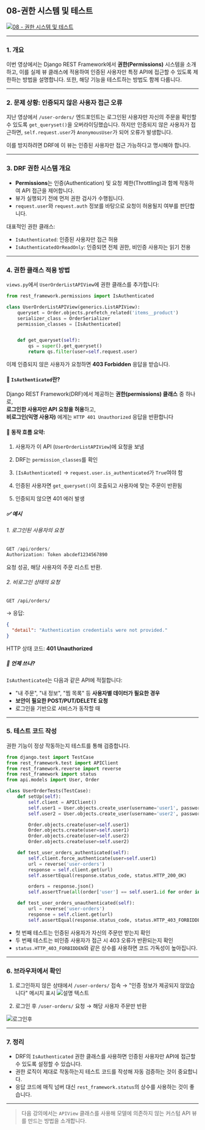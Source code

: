 

## 08-권한 시스템 및 테스트
[![08 - 권한 시스템 및 테스트](https://img.youtube.com/vi/rx5IV_4Iuog/0.jpg)](https://youtu.be/rx5IV_4Iuog?list=PL-2EBeDYMIbTLulc9FSoAXhbmXpLq2l5t)


---


### 1. 개요

이번 영상에서는 Django REST Framework에서 **권한(Permissions)** 시스템을 소개하고, 이를 실제 뷰 클래스에 적용하여 인증된 사용자만 특정 API에 접근할 수 있도록 제한하는 방법을 설명합니다. 또한, 해당 기능을 테스트하는 방법도 함께 다룹니다.

---

### 2. 문제 상황: 인증되지 않은 사용자 접근 오류

지난 영상에서 `/user-orders/` 엔드포인트는 로그인된 사용자만 자신의 주문을 확인할 수 있도록 `get_queryset()`을 오버라이딩했습니다. 하지만 인증되지 않은 사용자가 접근하면, `self.request.user`가 `AnonymousUser`가 되어 오류가 발생합니다.

이를 방지하려면 DRF에 이 뷰는 인증된 사용자만 접근 가능하다고 명시해야 합니다.

---

### 3. DRF 권한 시스템 개요

* **Permissions**는 인증(Authentication) 및 요청 제한(Throttling)과 함께 작동하여 API 접근을 제어합니다.
* 뷰가 실행되기 전에 먼저 권한 검사가 수행됩니다.
* `request.user`와 `request.auth` 정보를 바탕으로 요청이 허용될지 여부를 판단합니다.

대표적인 권한 클래스:

* `IsAuthenticated`: 인증된 사용자만 접근 허용
* `IsAuthenticatedOrReadOnly`: 인증되면 전체 권한, 비인증 사용자는 읽기 전용

---

### 4. 권한 클래스 적용 방법

`views.py`에서 `UserOrderListAPIView`에 권한 클래스를 추가합니다:

```python
from rest_framework.permissions import IsAuthenticated

class UserOrderListAPIView(generics.ListAPIView):
    queryset = Order.objects.prefetch_related('items__product')
    serializer_class = OrderSerializer
    permission_classes = [IsAuthenticated]


    def get_queryset(self):
        qs = super().get_queryset()
        return qs.filter(user=self.request.user)
```

이제 인증되지 않은 사용자가 요청하면 **403 Forbidden** 응답을 받습니다.

#### 🔸 `IsAuthenticated`란?

Django REST Framework(DRF)에서 제공하는 **권한(permissions) 클래스** 중 하나로,  
**로그인한 사용자만 API 요청을 허용**하고,  
**비로그인(익명 사용자)** 에게는 `HTTP 401 Unauthorized` 응답을 반환합니다


#### 🔐 동작 흐름 요약:

1. 사용자가 이 API (`UserOrderListAPIView`)에 요청을 보냄

2. DRF는 `permission_classes`를 확인
    
3. `[IsAuthenticated]` → `request.user.is_authenticated`가 `True`여야 함
    
4. 인증된 사용자면 `get_queryset()`이 호출되고 사용자에 맞는 주문이 반환됨
    
5. 인증되지 않으면 401 에러 발생

##### ✅ 예시

###### 1. 로그인된 사용자의 요청

```python
GET /api/orders/
Authorization: Token abcdef1234567890
```

요청 성공, 해당 사용자의 주문 리스트 반환.


###### 2. 비로그인 상태의 요청

```http
GET /api/orders/
```

→ 응답:

```json
{
  "detail": "Authentication credentials were not provided."
}
```

HTTP 상태 코드: **401 Unauthorized**

##### 🔧 언제 쓰나?

`IsAuthenticated`는 다음과 같은 API에 적절합니다:
- "내 주문", "내 정보", "찜 목록" 등 **사용자별 데이터가 필요한 경우**
- **보안이 필요한 POST/PUT/DELETE 요청**
- 로그인을 기반으로 서비스가 동작할 때




---

### 5. 테스트 코드 작성

권한 기능이 정상 작동하는지 테스트를 통해 검증합니다.

```python
from django.test import TestCase
from rest_framework.test import APIClient
from rest_framework.reverse import reverse
from rest_framework import status
from api.models import User, Order

class UserOrderTests(TestCase):
    def setUp(self):
        self.client = APIClient()
        self.user1 = User.objects.create_user(username='user1', password='pass')
        self.user2 = User.objects.create_user(username='user2', password='pass')

        Order.objects.create(user=self.user1)
        Order.objects.create(user=self.user1)
        Order.objects.create(user=self.user2)
        Order.objects.create(user=self.user2)

    def test_user_orders_authenticated(self):
        self.client.force_authenticate(user=self.user1)
        url = reverse('user-orders')
        response = self.client.get(url)
        self.assertEqual(response.status_code, status.HTTP_200_OK)

        orders = response.json()
        self.assertTrue(all(order['user'] == self.user1.id for order in orders))

    def test_user_orders_unauthenticated(self):
        url = reverse('user-orders')
        response = self.client.get(url)
        self.assertEqual(response.status_code, status.HTTP_403_FORBIDDEN)
```

* 첫 번째 테스트는 인증된 사용자가 자신의 주문만 받는지 확인
* 두 번째 테스트는 비인증 사용자가 접근 시 403 오류가 반환되는지 확인
* `status.HTTP_403_FORBIDDEN`와 같은 상수를 사용하면 코드 가독성이 높아집니다.

---

### 6. 브라우저에서 확인

1. 로그인하지 않은 상태에서 `/user-orders/` 접속 → "인증 정보가 제공되지 않았습니다" 메시지 표시
![설명 텍스트](https://blogger.googleusercontent.com/img/b/R29vZ2xl/AVvXsEi1NIK8dtorXq7gMu9GkXx_PKidve-gKxIJrARxi16oeRfvQA_tpccTGT-BDuyokW0B3zExBfLILO8dF1n5sn_BFpX7TDsRGgnWWj87B05xlUvCP_Y6BA5lUPN8iHo3bZNQEJh253TqSW6PxAyHffYzx7ckcaoFeeJbXL7L-MRKHDe9FsCsji8-eleqVl02/w640-h420/2025-06-25%2017%2052%2057.png)



2. 로그인 후 `/user-orders/` 요청 → 해당 사용자 주문만 반환

![로그인후](https://blogger.googleusercontent.com/img/b/R29vZ2xl/AVvXsEiyTtrSSX3IG5iCrUClXLWyLy48Gcfeq52c994yWxFTBTQYA7sAJpHcszqNVWSKhLBnCEpXOMebcfJJT5KOE6_hYDVnkTuMyofk7o_3htUySGrrPZtJCWmuvMo8cjYnfXL1yVBrQvBO25O0Zov-8SXz3IIcmojK5FHFoibhGgNHjR-ifQnmcvZpZWlDgA46/w640-h560/2025-06-25%2017%2052%2031.png)


---

### 7. 정리

* DRF의 `IsAuthenticated` 권한 클래스를 사용하면 인증된 사용자만 API에 접근할 수 있도록 설정할 수 있습니다.
* 권한 로직이 제대로 작동하는지 테스트 코드를 작성해 자동 검증하는 것이 중요합니다.
* 응답 코드에 매직 넘버 대신 `rest_framework.status`의 상수를 사용하는 것이 좋습니다.

---

> 다음 강의에서는 `APIView` 클래스를 사용해 모델에 의존하지 않는 커스텀 API 뷰를 만드는 방법을 소개합니다.


